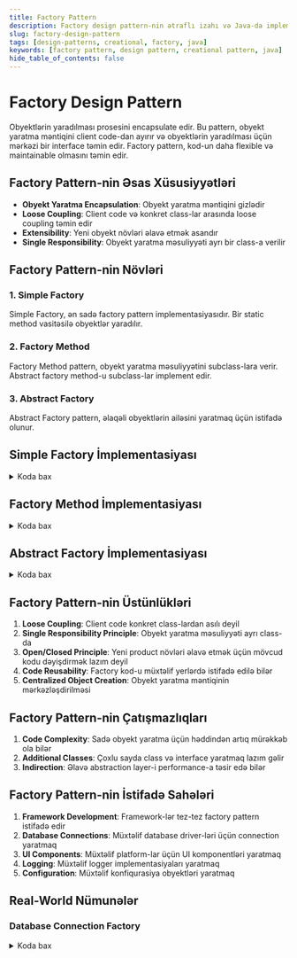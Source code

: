 ```yaml
---
title: Factory Pattern
description: Factory design pattern-nin ətraflı izahı və Java-da implementasiyası
slug: factory-design-pattern
tags: [design-patterns, creational, factory, java]
keywords: [factory pattern, design pattern, creational pattern, java]
hide_table_of_contents: false
---
```


# Factory Design Pattern


Obyektlərin yaradılması prosesini encapsulate edir. Bu pattern, obyekt yaratma məntiqini client code-dan ayırır və obyektlərin yaradılması üçün mərkəzi bir interface təmin edir. Factory pattern, kod-un daha flexible və maintainable olmasını təmin edir.

## Factory Pattern-nin Əsas Xüsusiyyətləri

- **Obyekt Yaratma Encapsulation**: Obyekt yaratma məntiqini gizlədir
- **Loose Coupling**: Client code və konkret class-lar arasında loose coupling təmin edir
- **Extensibility**: Yeni obyekt növləri əlavə etmək asandır
- **Single Responsibility**: Obyekt yaratma məsuliyyəti ayrı bir class-a verilir

## Factory Pattern-nin Növləri

### 1. Simple Factory

Simple Factory, ən sadə factory pattern implementasiyasıdır. Bir static method vasitəsilə obyektlər yaradılır.

### 2. Factory Method

Factory Method pattern, obyekt yaratma məsuliyyətini subclass-lara verir. Abstract factory method-u subclass-lar implement edir.

### 3. Abstract Factory

Abstract Factory pattern, əlaqəli obyektlərin ailəsini yaratmaq üçün istifadə olunur.

## Simple Factory İmplementasiyası


<details>
<summary>Koda bax</summary>

```java
// Product interface
interface Shape {
    void draw();
}

// Concrete Products
class Circle implements Shape {
    @Override
    public void draw() {
        System.out.println("Dairə çəkilir");
    }
}

class Rectangle implements Shape {
    @Override
    public void draw() {
        System.out.println("Düzbucaqlı çəkilir");
    }
}

class Square implements Shape {
    @Override
    public void draw() {
        System.out.println("Kvadrat çəkilir");
    }
}

// Simple Factory
class ShapeFactory {
    public static Shape createShape(String shapeType) {
        if (shapeType == null) {
            return null;
        }
        
        switch (shapeType.toLowerCase()) {
            case "circle":
                return new Circle();
            case "rectangle":
                return new Rectangle();
            case "square":
                return new Square();
            default:
                throw new IllegalArgumentException("Naməlum shape növü: " + shapeType);
        }
    }
}

// Client code
public class SimpleFactoryExample {
    public static void main(String[] args) {
        // Factory vasitəsilə obyektlər yaratmaq
        Shape circle = ShapeFactory.createShape("circle");
        Shape rectangle = ShapeFactory.createShape("rectangle");
        Shape square = ShapeFactory.createShape("square");
        
        // Obyektləri istifadə etmək
        circle.draw();
        rectangle.draw();
        square.draw();
    }
}
```
</details>

## Factory Method İmplementasiyası


<details>
<summary>Koda bax</summary>

```java
// Product interface
interface Vehicle {
    void start();
    void stop();
}

// Concrete Products
class Car implements Vehicle {
    @Override
    public void start() {
        System.out.println("Avtomobil işə salınır");
    }
    
    @Override
    public void stop() {
        System.out.println("Avtomobil dayandırılır");
    }
}

class Motorcycle implements Vehicle {
    @Override
    public void start() {
        System.out.println("Motosikl işə salınır");
    }
    
    @Override
    public void stop() {
        System.out.println("Motosikl dayandırılır");
    }
}

class Truck implements Vehicle {
    @Override
    public void start() {
        System.out.println("Yük maşını işə salınır");
    }
    
    @Override
    public void stop() {
        System.out.println("Yük maşını dayandırılır");
    }
}

// Abstract Creator
abstract class VehicleFactory {
    // Factory method - subclass-lar implement edəcək
    public abstract Vehicle createVehicle();
    
    // Template method - factory method-u istifadə edir
    public void deliverVehicle() {
        Vehicle vehicle = createVehicle();
        System.out.println("Nəqliyyat vasitəsi hazırlanır...");
        vehicle.start();
        System.out.println("Nəqliyyat vasitəsi təhvil verilir");
    }
}

// Concrete Creators
class CarFactory extends VehicleFactory {
    @Override
    public Vehicle createVehicle() {
        return new Car();
    }
}

class MotorcycleFactory extends VehicleFactory {
    @Override
    public Vehicle createVehicle() {
        return new Motorcycle();
    }
}

class TruckFactory extends VehicleFactory {
    @Override
    public Vehicle createVehicle() {
        return new Truck();
    }
}

// Client code
public class FactoryMethodExample {
    public static void main(String[] args) {
        // Müxtəlif factory-lər yaratmaq
        VehicleFactory carFactory = new CarFactory();
        VehicleFactory motorcycleFactory = new MotorcycleFactory();
        VehicleFactory truckFactory = new TruckFactory();
        
        // Factory-lər vasitəsilə nəqliyyat vasitələri yaratmaq və təhvil vermək
        System.out.println("=== Avtomobil ===");
        carFactory.deliverVehicle();
        
        System.out.println("\n=== Motosikl ===");
        motorcycleFactory.deliverVehicle();
        
        System.out.println("\n=== Yük maşını ===");
        truckFactory.deliverVehicle();
    }
}
```
</details>

## Abstract Factory İmplementasiyası


<details>
<summary>Koda bax</summary>

```java
// Abstract Products
interface Button {
    void render();
    void onClick();
}

interface Checkbox {
    void render();
    void toggle();
}

// Windows Products
class WindowsButton implements Button {
    @Override
    public void render() {
        System.out.println("Windows button render edilir");
    }
    
    @Override
    public void onClick() {
        System.out.println("Windows button click edilir");
    }
}

class WindowsCheckbox implements Checkbox {
    @Override
    public void render() {
        System.out.println("Windows checkbox render edilir");
    }
    
    @Override
    public void toggle() {
        System.out.println("Windows checkbox toggle edilir");
    }
}

// Mac Products
class MacButton implements Button {
    @Override
    public void render() {
        System.out.println("Mac button render edilir");
    }
    
    @Override
    public void onClick() {
        System.out.println("Mac button click edilir");
    }
}

class MacCheckbox implements Checkbox {
    @Override
    public void render() {
        System.out.println("Mac checkbox render edilir");
    }
    
    @Override
    public void toggle() {
        System.out.println("Mac checkbox toggle edilir");
    }
}

// Abstract Factory
interface GUIFactory {
    Button createButton();
    Checkbox createCheckbox();
}

// Concrete Factories
class WindowsFactory implements GUIFactory {
    @Override
    public Button createButton() {
        return new WindowsButton();
    }
    
    @Override
    public Checkbox createCheckbox() {
        return new WindowsCheckbox();
    }
}

class MacFactory implements GUIFactory {
    @Override
    public Button createButton() {
        return new MacButton();
    }
    
    @Override
    public Checkbox createCheckbox() {
        return new MacCheckbox();
    }
}

// Client code
class Application {
    private Button button;
    private Checkbox checkbox;
    
    public Application(GUIFactory factory) {
        button = factory.createButton();
        checkbox = factory.createCheckbox();
    }
    
    public void render() {
        button.render();
        checkbox.render();
    }
    
    public void interact() {
        button.onClick();
        checkbox.toggle();
    }
}

public class AbstractFactoryExample {
    public static void main(String[] args) {
        // Operating system-ə görə factory seçmək
        String osName = System.getProperty("os.name").toLowerCase();
        GUIFactory factory;
        
        if (osName.contains("windows")) {
            factory = new WindowsFactory();
            System.out.println("Windows GUI Factory istifadə edilir");
        } else {
            factory = new MacFactory();
            System.out.println("Mac GUI Factory istifadə edilir");
        }
        
        // Application yaratmaq və istifadə etmək
        Application app = new Application(factory);
        app.render();
        app.interact();
    }
}
```
</details>

## Factory Pattern-nin Üstünlükləri

1. **Loose Coupling**: Client code konkret class-lardan asılı deyil
2. **Single Responsibility Principle**: Obyekt yaratma məsuliyyəti ayrı class-da
3. **Open/Closed Principle**: Yeni product növləri əlavə etmək üçün mövcud kodu dəyişdirmək lazım deyil
4. **Code Reusability**: Factory kod-u müxtəlif yerlərdə istifadə edilə bilər
5. **Centralized Object Creation**: Obyekt yaratma məntiqinin mərkəzləşdirilməsi

## Factory Pattern-nin Çatışmazlıqları

1. **Code Complexity**: Sadə obyekt yaratma üçün həddindən artıq mürəkkəb ola bilər
2. **Additional Classes**: Çoxlu sayda class və interface yaratmaq lazım gəlir
3. **Indirection**: Əlavə abstraction layer-i performance-a təsir edə bilər

## Factory Pattern-nin İstifadə Sahələri

1. **Framework Development**: Framework-lər tez-tez factory pattern istifadə edir
2. **Database Connections**: Müxtəlif database driver-ləri üçün connection yaratmaq
3. **UI Components**: Müxtəlif platform-lar üçün UI komponentləri yaratmaq
4. **Logging**: Müxtəlif logger implementasiyaları yaratmaq
5. **Configuration**: Müxtəlif konfiqurasiya obyektləri yaratmaq

## Real-World Nümunələr

### Database Connection Factory


<details>
<summary>Koda bax</summary>

```java
interface DatabaseConnection {
    void connect();
    void disconnect();
}

class MySQLConnection implements DatabaseConnection {
    @Override
    public void connect() {
        System.out.println("MySQL-ə qoşulur");
    }
    
    @Override
    public void disconnect() {
        System.out.println("MySQL-dən ayrılır");
    }
}

class PostgreSQLConnection implements DatabaseConnection {
    @Override
    public void connect() {
        System.out.println("PostgreSQL-ə qoşulur");
    }
    
    @Override
    public void disconnect() {
        System.out.println("PostgreSQL-dən ayrılır");
    }
}

class DatabaseConnectionFactory {
    public static DatabaseConnection createConnection(String dbType) {
        switch (dbType.toLowerCase()) {
            case "mysql":
                return new MySQLConnection();
            case "postgresql":
                return new PostgreSQLConnection();
            default:
                throw new IllegalArgumentException("Dəstəklənməyən database növü: " + dbType);
        }
    }
}
```
</details>

